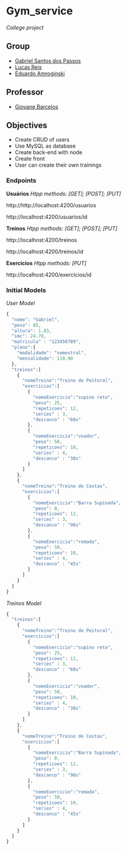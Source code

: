 # Gym_service

_College project_

## Group 
 - [Gabriel Santos dos Passos](https://github.com/gabrielSpassos) 
 - [Lucas Reis](https://github.com/lucasship)
 - [Eduardo Amroginski](https://github.com/CrazyAMK)
 
## Professor

 - [Giovane Barcelos](https://github.com/giovanebarcelos)

## Objectives

* Create CRUD of users
* Use MySQL as database
* Create back-end with node
* Create front 
* User can create their own trainings

### Endpoints 
**Usuários** 
_Htpp methods: [GET]; [POST]; [PUT]_
>
http://http://localhost:4200/usuarios
>
http://localhost:4200/usuarios/id

**Treinos**
_Htpp methods: [GET]; [POST]; [PUT]_
>
http://localhost:4200/treinos
>
http://localhost:4200/treinos/id

**Exercicios**
_Htpp methods: [PUT]_
>
http://localhost:4200/exercicios/id

### Initial Models 

_User Model_
```javascript
{
  "nome": "Gabriel",
  "peso": 85,
  "altura": 1.83,
  "imc": 24.78,
  "matricula" : "123456789",
  "plano":{
    "modalidade": "semestral",
    "mensalidade": 110.90
  },
  "treinos":[
    {
      "nomeTreino":"Treino de Peitoral",
      "exercicios":[
        {
          "nomeExercicio":"supino reto",
          "peso": 25,
          "repeticoes": 12,
          "series" : 3,
          "descanco" : "60s"
        },
        {
          "nomeExercicio":"voador",
          "peso": 50,
          "repeticoes": 10,
          "series" : 4,
          "descanco" : "30s"
        }
      ]
    },
    {
      "nomeTreino":"Treino de Costas",
      "exercicios":[
        {
          "nomeExercicio":"Barra Supinada",
          "peso": 0,
          "repeticoes": 12,
          "series" : 3,
          "descanco" : "90s"
        },
        {
          "nomeExercicio":"remada",
          "peso": 50,
          "repeticoes": 10,
          "series" : 4,
          "descanco" : "45s"
        }
      ]
    }
  ]
}
```

_Treinos Model_

```javascript
{
  "treinos":[
    {
      "nomeTreino":"Treino de Peitoral",
      "exercicios":[
        {
          "nomeExercicio":"supino reto",
          "peso": 25,
          "repeticoes": 12,
          "series" : 3,
          "descanco" : "60s"
        },
        {
          "nomeExercicio":"voador",
          "peso": 50,
          "repeticoes": 10,
          "series" : 4,
          "descanco" : "30s"
        }
      ]
    },
    {
      "nomeTreino":"Treino de Costas",
      "exercicios":[
        {
          "nomeExercicio":"Barra Supinada",
          "peso": 0,
          "repeticoes": 12,
          "series" : 3,
          "descanco" : "90s"
        },
        {
          "nomeExercicio":"remada",
          "peso": 50,
          "repeticoes": 10,
          "series" : 4,
          "descanco" : "45s"
        }
      ]
    }
  ]
}
```
